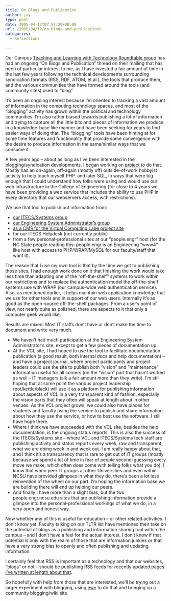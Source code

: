 ```yaml
---
title: On Blogs and Publication
author: jay
type: post
date: 2005-04-12T07:57:20+00:00
url: /2005/04/12/on-blogs-and-publication/
categories:
  - Reflections

---
```

Our Campus [Teaching and Learning with Technology Roundtable group][1] has had an ongoing “On Blogs and Publication” thread on their mailing that has been of particular interest to me, as I have invested a fair amount of time in the last few years following the technical developments surrounding syndication formats (RSS, RDF, ATOM, et al.), the tools that produce them, and the various communities that have formed around the tools (and community sites) used to “blog”

It’s been an ongoing interest because I’m oriented to tracking a vast amount of information in the computing technology spaces, and most of the “blogging” activity has grown within the political and technology communities. I’m also rather biased towards publishing a lot of information and trying to capture all the little bits and pieces of information we produce in a knowledge-base like manner and have been seeking for years to find easier ways of doing that. The “blogging” tools have been hinting at for some time features and functionality that provide some convergence with the desire to produce information in the same/similar ways that we consume it.

A few years ago &#8211; about as long as I’ve been interested in the blogging/syndication developments. I began working on [project][2] to do that. Mostly has an on-again, off-again (mostly off) outside-of-work hobbyist activity to help teach myself PHP. and later SQL, in ways that were big enough that I could understand how folks were using and would use our web infrastructure in the College of Engineering (for close to 4 years we have been providing a web service that includes the ability to use PHP in every directory that our webservers access, with restrictions).

We use that tool to publish out information from:

  * [our ITECS/Systems group][3]
  * [our Engineering System Administrator’s group][4]
  * [as a CMS for the Virtual Computing Labe project site][5]
  * for our ITECS Helpdesk (not currently public)
  * from a few personal-professional sites at our “people.engr” host (for the NC State people reading this: people.engr is an Engineering “www4”-like host with access to PHP/WRAP/MySQL for our faculty/staff that want it).

The reason that I use my own tool is that by the time we got to publishing those sites, I had enough work done on it that finishing the work would take less time than adapting one of the “off-the-shelf” systems to work within our restrictions and to replace the authentication model the off-the-shelf systems use with WRAP (our campus-wide web authentication service). Also, as mentioned earlier, it helps maintain web application knowledge that we use for other tools and in support of our web users. Internally it’s as good as the open-source off-the-shelf packages. From a user’s point of view, not nearly quite as polished, there are aspects to it that only a computer geek would like.

Results are mixed. Most IT staffs don’t have or don’t make the time to document and write very much.

  * We haven’t had much participation at the Engineering System Administrator’s site, except to get a few pieces of documentation up.
  * At the VCL site, I had hoped to use the tool to facilitate documentation publication (a good result, both internal docs and help documentation) &#8211; and have a project journal, where project participants and project leaders could use the site to publish both “vision” and “maintenance” information useful for all comers (on the “vision” part that hasn’t worked as well &#8211; IT managers talk a fair amount more than they write). I’m still hoping that at some point the various project leadership (pot/kettle/black) will use it as a platform for publishing information about aspects of VCL in a very transparent kind of fashion, especially the vision parts that they often will speak at length about in other venues. As the VCL project grows, we could also have places for students and faculty using the service to publish and share information about how they use the service, or how to best use the software. I still have hope there.
  * Where I think we have succeeded with the VCL site, besides the help documentation, is the ongoing status reports. This is also the success of the ITECS/Systems site &#8211; where VCL and ITECS/Systems tech staff are publishing activity and status reports every week, raw and transparent, what we are doing week in and week out. I am really happy about that, and I think it’s a transparency that is rare to get out of IT groups (mostly because we spend a lot of time in fear of people second-guessing every move we make, which often does come with telling folks what you do). I know that when peer IT groups at other Universities and even within NCSU have provided glimpses in what they do, there’s been a lot less reinvention of the wheel on our part. I’m hoping the information base we are building there will end up helping our peers.
  * And finally I have more than a slight bias, but the two people.engr.ncsu.edu sites that are publishing information provide a glimpse into the personal-professional workings of what we do, in a very open and honest way.

Now whether any of this is useful for education &#8211; or other related activities. I don’t know yet. Faculty talking on our TLTR list have mentioned their take on the potential of blogs as a publishing and information sharing tool within the campus &#8211; and I don’t have a feel for the actual interest. I don’t know if that potential is only with the realm of those that are information junkies or that have a very strong bias to openly and often publishing and updating information.

I certainly feel that RSS is important as a technology and that our websites, “blogs” or not &#8211; should be publishing RSS feeds for recently updated pages. [I’ve written at length about that][6].

So hopefully with help from those that are interested, we’ll be trying out a larger experiment with blogging, using [ewe][2] to do that and bringing up a community blogging/wiki site.

 [1]: //www.ncsu.edu/tltr/"
 [2]: //people.engr.ncsu.edu/jayoung/site/ewe"
 [3]: //www.itecs.ncsu.edu/systems"
 [4]: //sysadm.eos.ncsu.edu"
 [5]: //vcl.ncsu.edu"
 [6]: //people.engr.ncsu.edu/jayoung/site/categories/binarypage/rss"